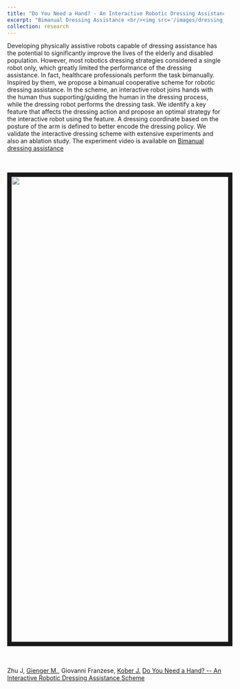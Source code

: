```yaml
---
title: "Do You Need a Hand? - An Interactive Robotic Dressing Assistance Scheme"
excerpt: "Bimanual Dressing Assistance <br/><img src='/images/dressing_setup_overview.png'>"
collection: research
---
```

Developing physically assistive robots capable of dressing assistance has the potential to significantly improve the lives of the elderly and disabled population. However, most robotics dressing strategies considered a single robot only, which greatly limited the performance of the dressing assistance. In fact, healthcare professionals perform the task bimanually. Inspired by them, we propose a bimanual cooperative scheme for robotic dressing assistance. In the scheme, an interactive robot joins hands with the human thus supporting/guiding the human in the dressing process, while the dressing robot performs the dressing task. We identify a key feature that affects the dressing action and propose an optimal strategy for the interactive robot using the feature. A dressing coordinate based on the posture of the arm is defined to better encode the dressing policy. We validate the interactive dressing scheme with extensive experiments and also an ablation study. The experiment video is available on [Bimanual dressing assistance](https://sites.google.com/view/bimanualassitdressing/)

<br/><br/>
<a href="http://www.youtube.com/watch?feature=player_embedded&v=TsJ7xoozcb8
" target="_blank"><img src="http://img.youtube.com/vi/TsJ7xoozcb8/0.jpg"
alt="" width="1920" height="1080" border="10" /></a>

<br/><br/>
Zhu J, [Gienger M.](https://scholar.google.nl/citations?user=oU2jyxMAAAAJ&hl=en), Giovanni Franzese, [Kober J.](http://www.jenskober.de/index.php) [Do You Need a Hand? -- An Interactive Robotic Dressing Assistance Scheme](https://arxiv.org/abs/2301.02749)
